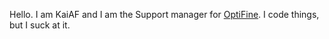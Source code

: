 Hello. I am KaiAF and I am the Support manager for [OptiFine](https://www.optifine.net/). I code things, but I suck at it.
